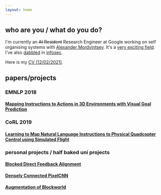 ```yaml
---
layout: home
---
```

## who are you / what do you do?
I'm currently an ~~AI Resident~~ Research Engineer at Google working on self organising systems with [Alexander Mordvintsev](https://znah.net/). It's a [very exciting field](https://distill.pub/2020/growing-ca/). I've also [dabbled](https://bughunters.google.com/profile/c7fc560e-70f4-44e7-8287-0ca16ee7ea4d) in [infosec](https://www.facebook.com/whitehat/thanks/).

Here is my [CV (12/02/2021)](assets/eyvind_cv_feb_2021.pdf).

## papers/projects
### EMNLP 2018
#### [Mapping Instructions to Actions in 3D Environments with Visual Goal Prediction](https://arxiv.org/abs/1809.00786)
### CoRL 2019
#### [Learning to Map Natural Language Instructions to Physical Quadcopter Control using Simulated Flight](https://arxiv.org/abs/1910.09664)
### personal projects / half baked uni projects
#### [Blocked Direct Feedback Alignment](assets/blocked-direct-feedback.pdf)
#### [Densely Connected PixelCNN](assets/densely-connected-pixelcnn.pdf)
#### [Augmentation of Blockworld](assets/augmentation-block-world.pdf)

